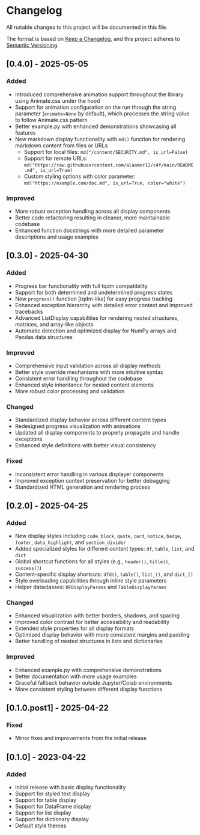 # Changelog

All notable changes to this project will be documented in this file.

The format is based on [Keep a Changelog](https://keepachangelog.com/en/1.0.0/),
and this project adheres to [Semantic Versioning](https://semver.org/spec/v2.0.0.html).

## [0.4.0] - 2025-05-05

### Added
- Introduced comprehensive animation support throughout the library using Animate.css under the hood
- Support for animation configuration on the run through the string parameter (`animate=None` by default), which processes the string value to follow Animate.css pattern
- Better example.py with enhanced demonstrations showcasing all features
- New markdown display functionality with `md()` function for rendering markdown content from files or URLs
  - Support for local files: `md("/content/SECURITY.md", is_url=False)`
  - Support for remote URLs: `md("https://raw.githubusercontent.com/alaamer12/c4f/main/README.md", is_url=True)`
  - Custom styling options with color parameter: `md("https://example.com/doc.md", is_url=True, color="white")`

### Improved
- More robust exception handling across all display components
- Better code refactoring resulting in cleaner, more maintainable codebase
- Enhanced function docstrings with more detailed parameter descriptions and usage examples

## [0.3.0] - 2025-04-30

### Added
- Progress bar functionality with full tqdm compatibility
- Support for both determined and undetermined progress states
- New `progress()` function [tqdm-like] for easy progress tracking
- Enhanced exception hierarchy with detailed error context and improved tracebacks
- Advanced ListDisplay capabilities for rendering nested structures, matrices, and array-like objects
- Automatic detection and optimized display for NumPy arrays and Pandas data structures

### Improved
- Comprehensive input validation across all display methods
- Better style override mechanisms with more intuitive syntax
- Consistent error handling throughout the codebase
- Enhanced style inheritance for nested content elements
- More robust color processing and validation

### Changed
- Standardized display behavior across different content types
- Redesigned progress visualization with animations
- Updated all display components to properly propagate and handle exceptions
- Enhanced style definitions with better visual consistency

### Fixed
- Inconsistent error handling in various displayer components
- Improved exception context preservation for better debugging
- Standardized HTML generation and rendering process

## [0.2.0] - 2025-04-25

### Added
- New display styles including `code_block`, `quote`, `card`, `notice`, `badge`, `footer`, `data_highlight`, and `section_divider`
- Added specialized styles for different content types: `df`, `table`, `list`, and `dict`
- Global shortcut functions for all styles (e.g., `header()`, `title()`, `success()`)
- Content-specific display shortcuts: `dfd()`, `table()`, `list_()`, and `dict_()`
- Style overloading capabilities through inline style parameters
- Helper dataclasses: `DFDisplayParams` and `TableDisplayParams`

### Changed
- Enhanced visualization with better borders, shadows, and spacing
- Improved color contrast for better accessibility and readability
- Extended style properties for all display formats
- Optimized display behavior with more consistent margins and padding
- Better handling of nested structures in lists and dictionaries

### Improved
- Enhanced example.py with comprehensive demonstrations
- Better documentation with more usage examples
- Graceful fallback behavior outside Jupyter/Colab environments
- More consistent styling between different display functions

## [0.1.0.post1] - 2025-04-22

### Fixed
- Minor fixes and improvements from the initial release

## [0.1.0] - 2023-04-22

### Added
- Initial release with basic display functionality
- Support for styled text display
- Support for table display
- Support for DataFrame display
- Support for list display
- Support for dictionary display
- Default style themes 